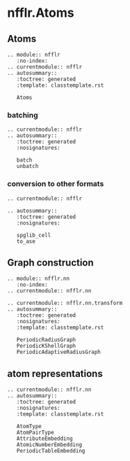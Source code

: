 # nfflr.Atoms

## Atoms

```{eval-rst}
.. module:: nfflr
   :no-index:
.. currentmodule:: nfflr
.. autosummary::
   :toctree: generated
   :template: classtemplate.rst

   Atoms
```

### batching

```{eval-rst}
.. currentmodule:: nfflr
.. autosummary::
   :toctree: generated
   :nosignatures:

   batch
   unbatch
```


### conversion to other formats

```{eval-rst}
.. currentmodule:: nfflr

.. autosummary::
   :toctree: generated
   :nosignatures:

   spglib_cell
   to_ase
```

## Graph construction

```{eval-rst}
.. module:: nfflr.nn
   :no-index:
.. currentmodule:: nfflr.nn
```

```{eval-rst}
.. currentmodule:: nfflr.nn.transform
.. autosummary::
   :toctree: generated
   :nosignatures:
   :template: classtemplate.rst

   PeriodicRadiusGraph
   PeriodicKShellGraph
   PeriodicAdaptiveRadiusGraph
```

## atom representations

```{eval-rst}
.. currentmodule:: nfflr.nn
.. autosummary::
   :toctree: generated
   :nosignatures:
   :template: classtemplate.rst

   AtomType
   AtomPairType
   AttributeEmbedding
   AtomicNumberEmbedding
   PeriodicTableEmbedding

```
